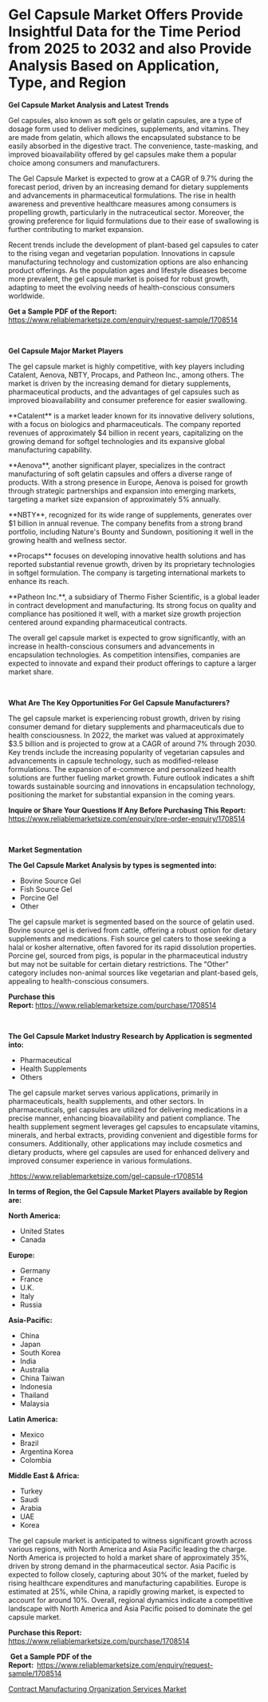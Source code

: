 <p><h1>Gel Capsule Market Offers Provide Insightful Data for the Time Period from 2025 to 2032 and also Provide Analysis Based on Application, Type, and Region</h1></p><p><strong>Gel Capsule Market Analysis and Latest Trends</strong></p>
<p><p>Gel capsules, also known as soft gels or gelatin capsules, are a type of dosage form used to deliver medicines, supplements, and vitamins. They are made from gelatin, which allows the encapsulated substance to be easily absorbed in the digestive tract. The convenience, taste-masking, and improved bioavailability offered by gel capsules make them a popular choice among consumers and manufacturers.</p><p>The Gel Capsule Market is expected to grow at a CAGR of 9.7% during the forecast period, driven by an increasing demand for dietary supplements and advancements in pharmaceutical formulations. The rise in health awareness and preventive healthcare measures among consumers is propelling growth, particularly in the nutraceutical sector. Moreover, the growing preference for liquid formulations due to their ease of swallowing is further contributing to market expansion.</p><p>Recent trends include the development of plant-based gel capsules to cater to the rising vegan and vegetarian population. Innovations in capsule manufacturing technology and customization options are also enhancing product offerings. As the population ages and lifestyle diseases become more prevalent, the gel capsule market is poised for robust growth, adapting to meet the evolving needs of health-conscious consumers worldwide.</p></p>
<p><strong>Get a Sample PDF of the Report:&nbsp;</strong> <a href="https://www.reliablemarketsize.com/enquiry/request-sample/1708514?utm_campaign=1131&utm_medium=2&utm_source=Github&utm_content=ia&utm_term=10012025&utm_id=gel-capsule">https://www.reliablemarketsize.com/enquiry/request-sample/1708514</a></p>
<p>&nbsp;</p>
<p><strong>Gel Capsule Major Market Players</strong></p>
<p><p>The gel capsule market is highly competitive, with key players including Catalent, Aenova, NBTY, Procaps, and Patheon Inc., among others. The market is driven by the increasing demand for dietary supplements, pharmaceutical products, and the advantages of gel capsules such as improved bioavailability and consumer preference for easier swallowing.</p><p>**Catalent** is a market leader known for its innovative delivery solutions, with a focus on biologics and pharmaceuticals. The company reported revenues of approximately $4 billion in recent years, capitalizing on the growing demand for softgel technologies and its expansive global manufacturing capability.</p><p>**Aenova**, another significant player, specializes in the contract manufacturing of soft gelatin capsules and offers a diverse range of products. With a strong presence in Europe, Aenova is poised for growth through strategic partnerships and expansion into emerging markets, targeting a market size expansion of approximately 5% annually.</p><p>**NBTY**, recognized for its wide range of supplements, generates over $1 billion in annual revenue. The company benefits from a strong brand portfolio, including Nature's Bounty and Sundown, positioning it well in the growing health and wellness sector.</p><p>**Procaps** focuses on developing innovative health solutions and has reported substantial revenue growth, driven by its proprietary technologies in softgel formulation. The company is targeting international markets to enhance its reach.</p><p>**Patheon Inc.**, a subsidiary of Thermo Fisher Scientific, is a global leader in contract development and manufacturing. Its strong focus on quality and compliance has positioned it well, with a market size growth projection centered around expanding pharmaceutical contracts.</p><p>The overall gel capsule market is expected to grow significantly, with an increase in health-conscious consumers and advancements in encapsulation technologies. As competition intensifies, companies are expected to innovate and expand their product offerings to capture a larger market share.</p></p>
<p>&nbsp;</p>
<p><strong>What Are The Key Opportunities For Gel Capsule Manufacturers?</strong></p>
<p><p>The gel capsule market is experiencing robust growth, driven by rising consumer demand for dietary supplements and pharmaceuticals due to health consciousness. In 2022, the market was valued at approximately $3.5 billion and is projected to grow at a CAGR of around 7% through 2030. Key trends include the increasing popularity of vegetarian capsules and advancements in capsule technology, such as modified-release formulations. The expansion of e-commerce and personalized health solutions are further fueling market growth. Future outlook indicates a shift towards sustainable sourcing and innovations in encapsulation technology, positioning the market for substantial expansion in the coming years.</p></p>
<p><strong>Inquire or Share Your Questions If Any Before Purchasing This Report:</strong> <a href="https://www.reliablemarketsize.com/enquiry/pre-order-enquiry/1708514?utm_campaign=1131&utm_medium=2&utm_source=Github&utm_content=ia&utm_term=10012025&utm_id=gel-capsule">https://www.reliablemarketsize.com/enquiry/pre-order-enquiry/1708514</a></p>
<p>&nbsp;</p>
<p><strong>Market Segmentation</strong></p>
<p><strong>The Gel Capsule Market Analysis by types is segmented into:</strong></p>
<p><ul><li>Bovine Source Gel</li><li>Fish Source Gel</li><li>Porcine Gel</li><li>Other</li></ul></p>
<p><p>The gel capsule market is segmented based on the source of gelatin used. Bovine source gel is derived from cattle, offering a robust option for dietary supplements and medications. Fish source gel caters to those seeking a halal or kosher alternative, often favored for its rapid dissolution properties. Porcine gel, sourced from pigs, is popular in the pharmaceutical industry but may not be suitable for certain dietary restrictions. The "Other" category includes non-animal sources like vegetarian and plant-based gels, appealing to health-conscious consumers.</p></p>
<p><strong>Purchase this Report:&nbsp;</strong><a href="https://www.reliablemarketsize.com/purchase/1708514?utm_campaign=1131&utm_medium=2&utm_source=Github&utm_content=ia&utm_term=10012025&utm_id=gel-capsule">https://www.reliablemarketsize.com/purchase/1708514</a></p>
<p>&nbsp;</p>
<p><strong>The Gel Capsule Market Industry Research by Application is segmented into:</strong></p>
<p><ul><li>Pharmaceutical</li><li>Health Supplements</li><li>Others</li></ul></p>
<p><p>The gel capsule market serves various applications, primarily in pharmaceuticals, health supplements, and other sectors. In pharmaceuticals, gel capsules are utilized for delivering medications in a precise manner, enhancing bioavailability and patient compliance. The health supplement segment leverages gel capsules to encapsulate vitamins, minerals, and herbal extracts, providing convenient and digestible forms for consumers. Additionally, other applications may include cosmetics and dietary products, where gel capsules are used for enhanced delivery and improved consumer experience in various formulations.</p></p>
<p><a href="https://www.reliablemarketsize.com/gel-capsule-r1708514?utm_campaign=1131&utm_medium=2&utm_source=Github&utm_content=ia&utm_term=10012025&utm_id=gel-capsule">&nbsp;https://www.reliablemarketsize.com/gel-capsule-r1708514</a></p>
<p><strong>In terms of Region, the Gel Capsule Market Players available by Region are:</strong></p>
<p>
    <p> <strong> North America: </strong>
        <ul>
            <li>United States</li>
            <li>Canada</li>
        </ul>
        </p> 
    <p> <strong> Europe: </strong>
        <ul>
            <li>Germany</li>
            <li>France</li>
            <li>U.K.</li>
            <li>Italy</li>
            <li>Russia</li>
        </ul>
        </p> 
    <p> <strong> Asia-Pacific: </strong>
        <ul>
            <li>China</li>
            <li>Japan</li>
            <li>South Korea</li>
            <li>India</li>
            <li>Australia</li>
            <li>China Taiwan</li>
            <li>Indonesia</li>
            <li>Thailand</li>
            <li>Malaysia</li>
        </ul>
        </p> 
    <p> <strong> Latin America: </strong>
        <ul>
            <li>Mexico</li>
            <li>Brazil</li>
            <li>Argentina Korea</li>
            <li>Colombia</li>
        </ul>
        </p> 
    <p> <strong> Middle East & Africa: </strong>
        <ul>
            <li>Turkey</li>
            <li>Saudi</li>
            <li>Arabia</li>
            <li>UAE</li>
            <li>Korea</li>
        </ul>
    </p>
    </p>
<p><p>The gel capsule market is anticipated to witness significant growth across various regions, with North America and Asia Pacific leading the charge. North America is projected to hold a market share of approximately 35%, driven by strong demand in the pharmaceutical sector. Asia Pacific is expected to follow closely, capturing about 30% of the market, fueled by rising healthcare expenditures and manufacturing capabilities. Europe is estimated at 25%, while China, a rapidly growing market, is expected to account for around 10%. Overall, regional dynamics indicate a competitive landscape with North America and Asia Pacific poised to dominate the gel capsule market.</p></p>
<p><strong>Purchase this Report: </strong><a href="https://www.reliablemarketsize.com/purchase/1708514?utm_campaign=1131&utm_medium=2&utm_source=Github&utm_content=ia&utm_term=10012025&utm_id=gel-capsule">https://www.reliablemarketsize.com/purchase/1708514</a></p>
<p>&nbsp;<strong>Get a Sample PDF of the Report:&nbsp;&nbsp;</strong><a href="https://www.reliablemarketsize.com/enquiry/request-sample/1708514?utm_campaign=1131&utm_medium=2&utm_source=Github&utm_content=ia&utm_term=10012025&utm_id=gel-capsule">https://www.reliablemarketsize.com/enquiry/request-sample/1708514</a></p>
<p><strong></strong></p>
<p><p><a href="https://github.com/CliffMedina6/Market-Research-Report-List-7/blob/main/contract-manufacturing-organization-services-market.md?utm_campaign=1131&utm_medium=2&utm_source=Github&utm_content=ia&utm_term=10012025&utm_id=gel-capsule">Contract Manufacturing Organization Services Market</a></p></p>